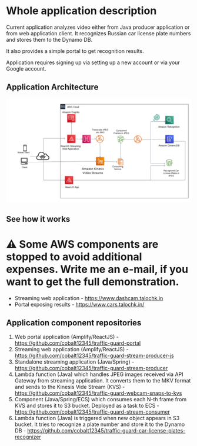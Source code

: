 # Whole application description
Current application analyzes video either from Java producer application or from web application client. It recognizes Russian car
license plate numbers and stores them to the Dynamo DB.<br/>

It also provides a simple portal to get recognition results.

Application requires signing up via setting up a new account or via your Google account.

## Application Architecture

![Traffic Guard Design](https://github.com/cobalt12345/traffic-guard-stream-producer/blob/d161fcbd2567cb9e1941576d7489ac7ecc13a9a5/src/main/resources/Traffic%20Guard%20Architecture.png)

## See how it works
<h1><span>&#9888;</span> Some AWS components are stopped to avoid additional expenses. Write me an e-mail, if you 
want to get the full demonstration.</h1>
<ul>
    <li>Streaming web application - <a href="https://www.dashcam.talochk.in/">https://www.dashcam.talochk.in</a></li>
    <li>Portal exposing results - <a href="https://www.cars.talochk.in/">https://www.cars.talochk.in/</a></li>
</ul>

## Application component repositories
<ol>
    <li>Web portal application (Amplify/ReactJS) - <a href="https://github.com/cobalt12345/traffic-guard-portal">https://github.com/cobalt12345/traffic-guard-portal</a></li>
    <li>Streaming web application (Amplify/ReactJS) - <a href="https://github.com/cobalt12345/traffic-guard-stream-producer-js">https://github.com/cobalt12345/traffic-guard-stream-producer-js</a></li>
    <li>Standalone streaming application (Java/Spring) - <a href="https://github.com/cobalt12345/traffic-guard-stream-producer">https://github.com/cobalt12345/traffic-guard-stream-producer</a> </li>
    <li>Lambda function (Java) which handles JPEG images received via API Gateway from streaming application. It converts them to the MKV format and sends to the Kinesis Vide Stream (KVS) - <a href="https://github.com/cobalt12345/traffic-guard-webcam-snaps-to-kvs">https://github.com/cobalt12345/traffic-guard-webcam-snaps-to-kvs</a></li>
    <li>Component (Java/Spring/ECS) which consumes each N-th frame from KVS and stores it to S3 bucket. Deployed as a task to ECS - <a href="https://github.com/cobalt12345/traffic-guard-stream-consumer">https://github.com/cobalt12345/traffic-guard-stream-consumer</a></li>
    <li>Lambda function (Java) is triggered when new object appears in S3 bucket. It tries to recognize a plate number and store it to the Dynamo DB - <a href="https://github.com/cobalt12345/traffic-guard-car-license-plates-recognizer">https://github.com/cobalt12345/traffic-guard-car-license-plates-recognizer</a></li>
</ol>